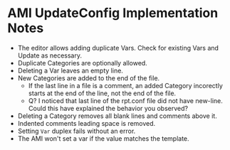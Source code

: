 # AMI UpdateConfig Implementation Notes

- The editor allows adding duplicate Vars. Check for existing Vars and Update as necessary.
- Duplicate Categories are optionally allowed.
- Deleting a Var leaves an empty line.
- New Categories are added to the end of the file.
  - If the last line in a file is a comment, an added Category incorectly starts at the end of the line, not the end of the file.
  - Q? I noticed that last line of the rpt.conf file did not have new-line.  Could this have explained the behavior you observed? 
- Deleting a Category removes all blank lines and comments above it.
- Indented comments leading space is removed.
- Setting `Var` duplex fails without an error.
- The AMI won't set a var if the value matches the template.

